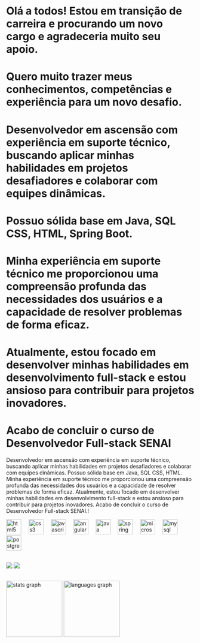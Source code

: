 # Olá a todos! Estou em transição de carreira e procurando um novo cargo e agradeceria muito seu apoio. 
# Quero muito trazer meus conhecimentos, competências e experiência para um novo desafio.
# Desenvolvedor em ascensão com experiência em suporte técnico, buscando aplicar minhas habilidades em projetos desafiadores e colaborar com equipes dinâmicas. 
# Possuo sólida base em Java, SQL CSS, HTML, Spring Boot. 
# Minha experiência em suporte técnico me proporcionou uma compreensão profunda das necessidades dos usuários e a capacidade de resolver problemas de forma eficaz. 
# Atualmente, estou focado em desenvolver minhas habilidades em desenvolvimento full-stack e estou ansioso para contribuir para projetos inovadores.
# Acabo de concluir o curso de Desenvolvedor Full-stack SENAI

Desenvolvedor em ascensão com experiência em suporte técnico, buscando aplicar minhas habilidades em projetos desafiadores e colaborar com equipes dinâmicas. Possuo sólida base em Java, SQL CSS, HTML. Minha experiência em suporte técnico me proporcionou uma compreensão profunda das necessidades dos usuários e a capacidade de resolver problemas de forma eficaz. Atualmente, estou focado em desenvolver minhas habilidades em desenvolvimento full-stack e estou ansioso para contribuir para projetos inovadores.
Acabo de concluir o curso de Desenvolvedor Full-stack SENAI.!

<div align="left">
  <img src="https://cdn.jsdelivr.net/gh/devicons/devicon/icons/html5/html5-original.svg" height="40" alt="html5 logo"  />
  <img width="12" />
  <img src="https://cdn.jsdelivr.net/gh/devicons/devicon/icons/css3/css3-original.svg" height="40" alt="css3 logo"  />
  <img width="12" />
  <img src="https://cdn.jsdelivr.net/gh/devicons/devicon/icons/javascript/javascript-original.svg" height="40" alt="javascript logo"  />
  <img width="12" />
  <img src="https://cdn.jsdelivr.net/gh/devicons/devicon/icons/angularjs/angularjs-original.svg" height="40" alt="angularjs logo"  />
  <img width="12" />
  <img src="https://cdn.jsdelivr.net/gh/devicons/devicon/icons/java/java-original.svg" height="40" alt="java logo"  />
  <img width="12" />
  <img src="https://cdn.jsdelivr.net/gh/devicons/devicon/icons/spring/spring-original.svg" height="40" alt="spring logo"  />
  <img width="12" />
  <img src="https://cdn.jsdelivr.net/gh/devicons/devicon/icons/microsoftsqlserver/microsoftsqlserver-plain.svg" height="40" alt="microsoftsqlserver logo"  />
  <img width="12" />
  <img src="https://cdn.jsdelivr.net/gh/devicons/devicon/icons/mysql/mysql-original.svg" height="40" alt="mysql logo"  />
  <img width="12" />
  <img src="https://cdn.jsdelivr.net/gh/devicons/devicon/icons/postgresql/postgresql-original.svg" height="40" alt="postgresql logo"  />
  <img width="12" />
</div>

##
 
<div> 
  <a href = "mailto:joseluiz.smarques@gmail.com"><img src="https://img.shields.io/badge/-Gmail-%23333?style=for-the-badge&logo=gmail&logoColor=white" target="_blank"></a>
  <a href="https://www.linkedin.com/in/joseluizs" target="_blank"><img src="https://img.shields.io/badge/-LinkedIn-%230077B5?style=for-the-badge&logo=linkedin&logoColor=white" target="_blank"></a> 
</div>

##

<div>
  <img src="https://github-readme-stats.vercel.app/api?username=joseluizs&hide_title=false&hide_rank=false&show_icons=true&include_all_commits=true&count_private=true&disable_animations=false&theme=dracula&locale=en&hide_border=false&order=1" height="150" alt="stats graph"  />
  <img src="https://github-readme-stats.vercel.app/api/top-langs?username=joseluizs&locale=en&hide_title=false&layout=compact&card_width=320&langs_count=5&theme=dracula&hide_border=false&order=2" height="150" alt="languages graph"  />
</div>

###

